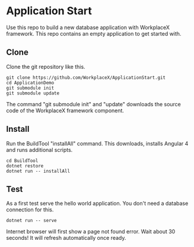 # Application Start

Use this repo to build a new database application with WorkplaceX framework. This repo contains an empty application to get started with.

## Clone

Clone the git repository like this.

```	
git clone https://github.com/WorkplaceX/ApplicationStart.git
cd ApplicationDemo
git submodule init
git submodule update
```

The command "git submodule init" and "update" downloads the source code of the WorkplaceX framework component.

## Install
Run the BuildTool "installAll" command. This downloads, installs Angular 4 and runs additional scripts.

```	
cd BuildTool
dotnet restore
dotnet run -- installAll
```	

## Test
As a first test serve the hello world application. You don't need a database connection for this.
```	
dotnet run -- serve
```	
	
Internet browser will first show a page not found error. Wait about 30 seconds! It will refresh automatically once ready.


